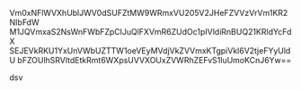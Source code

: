 Vm0xNFlWVXhUblJWV0dSUFZtMW9WRmxVU205V2JHeFZVVzVrVm1KR2NIbFdW
M1JQVmxaS2NsWnFWbFZpClJuQlFXVmR6ZUdOc1pIVldiRnBUQ21KRldYcFdX
SEJEVkRKU1YxUnVWbUZTTW1oeVEyMVdjVkZVVmxKTgpiVkl6V2tjeFYyUldU
bFZOUlhSRVltdEtkRmt6WXpsUVVXOUxZVWRhZEFvS1luUmoKCnJ6Yw==

dsv